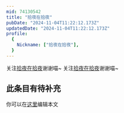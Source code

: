 ```yaml
---
mid: 74130542
title: "拾夜在拾夜"
pubDate: "2024-11-04T11:22:12.173Z"
updatedDate: "2024-11-04T11:22:12.173Z"
profile:
  {
    Nickname: ["拾夜在拾夜"],
  }
---
```


关注[拾夜在拾夜](https://space.bilibili.com/74130542)谢谢喵~ 关注[拾夜在拾夜](https://space.bilibili.com/74130542)谢谢喵~

## 此条目有待补充
你可以在[这里](https://github.com/Yuhanawa/VTuber.ICU/edit/master/src/content/v/拾夜在拾夜/index.md)编辑本文
